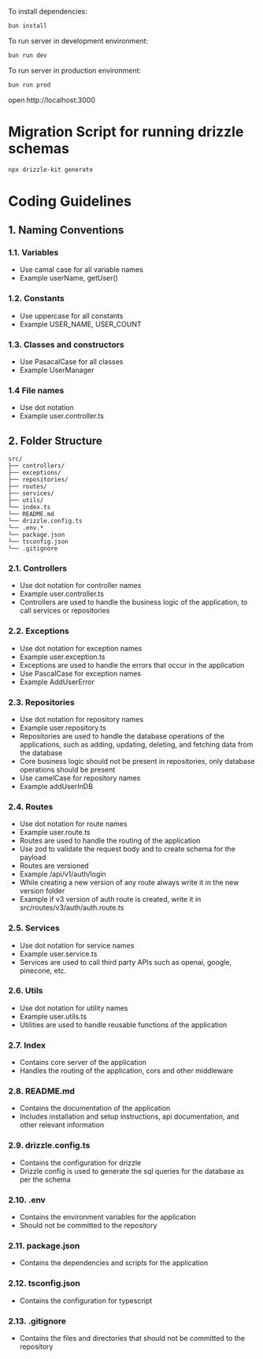 To install dependencies:
```sh
bun install
```

To run server in development environment:
```sh
bun run dev
```

To run server in production environment:
```sh
bun run prod
```

open http://localhost:3000


# Migration Script for running drizzle schemas

```sh
npx drizzle-kit generate
```

# Coding Guidelines
## 1. Naming Conventions

### 1.1. Variables
- Use camal case for all variable names
- Example userName, getUser()

### 1.2. Constants
- Use uppercase for all constants
- Example USER_NAME, USER_COUNT

### 1.3. Classes and constructors
- Use PasacalCase for all classes
- Example UserManager

### 1.4 File names
- Use dot notation
- Example user.controller.ts


## 2. Folder Structure

```
src/
├── controllers/
├── exceptions/
├── repositories/
├── routes/
├── services/
├── utils/
└── index.ts
└── README.md
└── drizzle.config.ts
└── .env.*
└── package.json
└── tsconfig.json
└── .gitignore
```

### 2.1. Controllers
- Use dot notation for controller names
- Example user.controller.ts
- Controllers are used to handle the business logic of the application, to call services or repositories

### 2.2. Exceptions
- Use dot notation for exception names
- Example user.exception.ts
- Exceptions are used to handle the errors that occur in the application
- Use PascalCase for exception names
- Example AddUserError

### 2.3. Repositories
- Use dot notation for repository names
- Example user.repository.ts
- Repositories are used to handle the database operations of the applications, such as adding, updating, deleting, and fetching data from the database
- Core business logic should not be present in repositories, only database operations should be present
- Use camelCase for repository names
- Example addUserInDB

### 2.4. Routes
- Use dot notation for route names
- Example user.route.ts
- Routes are used to handle the routing of the application
- Use zod to validate the request body and to create schema for the payload
- Routes are versioned
- Example /api/v1/auth/login
- While creating a new version of any route always write it in the new version folder
- Example if v3 version of auth route is created, write it in src/routes/v3/auth/auth.route.ts

### 2.5. Services
- Use dot notation for service names
- Example user.service.ts
- Services are used to call third party APIs such as openai, google, pinecone, etc.

### 2.6. Utils
- Use dot notation for utility names
- Example user.utils.ts
- Utilities are used to handle reusable functions of the application

### 2.7. Index
- Contains core server of the application
- Handles the routing of the application, cors and other middleware

### 2.8. README.md
- Contains the documentation of the application
- Includes installation and setup instructions, api documentation, and other relevant information

### 2.9. drizzle.config.ts
- Contains the configuration for drizzle
- Drizzle config is used to generate the sql queries for the database as per the schema

### 2.10. .env
- Contains the environment variables for the application
- Should not be committed to the repository

### 2.11. package.json
- Contains the dependencies and scripts for the application

### 2.12. tsconfig.json
- Contains the configuration for typescript

### 2.13. .gitignore
- Contains the files and directories that should not be committed to the repository
